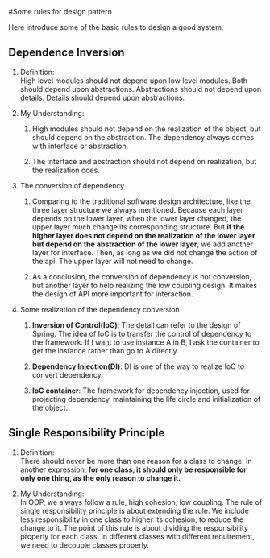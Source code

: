 #Some rules for design pattern

Here introduce some of the basic rules to design a good system.

## Dependence Inversion
1. Definition:  
High level modules should not depend upon low level modules.
Both should depend upon abstractions. Abstractions should not depend upon details. 
Details should depend upon abstractions.

2. My Understanding:  
    1.  High modules should not depend on the realization of the object,
but should depend on the abstraction. The dependency always comes
with interface or abstraction.

    2.  The interface and abstraction should not depend on realization, but the realization does.

3. The conversion of dependency
    1. Comparing to the traditional software design architecture, like the three layer structure we always mentioned.
    Because each layer depends on the lower layer, when the lower layer changed, the upper layer much change its corresponding
    structure. But **if the higher layer does not depend on the realization of the lower layer but depend on the abstraction of the 
    lower layer**, we add another layer for interface. Then, as long as we did not change the action of the api. The upper layer 
    will not need to change.
    
    2. As a conclusion, the conversion of dependency is not conversion, but another layer to help realizing the low coupling design.
    It makes the design of API more important for interaction.
    
4. Some realization of the dependency conversion
    1. **Inversion of Control(IoC)**: The detail can refer to the design of Spring.
    The idea of IoC is to transfer the control of dependency to the framework. If I want to use instance A in B, 
    I ask the container to get the instance rather than go to A directly.
    
    2. **Dependency Injection(DI)**: DI is one of the way to realize IoC to convert dependency.
    
    3. **IoC container**: The framework for dependency injection, used for projecting dependency, maintaining the life circle and initialization of the object.


## Single Responsibility Principle
1. Definition:  
    There should never be more than one reason for a class to change.
    In another expression, **for one class, it should only be responsible for only one thing, as the only
    reason to change it.**
    
2. My Understanding:  
    In OOP, we always follow a rule, high cohesion, low coupling. The rule of single responsibility principle is about extending
    the rule. We include less responsibility in one class to higher its cohesion, to reduce the change to it. The point of this rule
    is about dividing the responsibility properly for each class. In different classes with different requirement, we need to decouple
    classes properly.
    